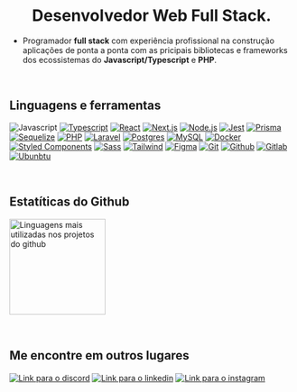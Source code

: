 <h1 align="center">Desenvolvedor Web Full Stack.</h1>

- Programador **full stack** com experiência profissional na construção aplicações de ponta a ponta com as pricipais bibliotecas e frameworks dos ecossistemas do **Javascript/Typescript** e **PHP**.

<br>

<h2 align="left">Linguagens e ferramentas</h2>
<p align="left"
<a href="#" targer="_blank"><img src="https://img.shields.io/badge/JavaScript-F7DF1E?style=for-the-badge&logo=javascript&logoColor=black" alt="Javascript"/></a>
<a href="#" targer="_blank"><img src="https://img.shields.io/badge/TypeScript-007ACC?style=for-the-badge&logo=typescript&logoColor=white" alt="Typescript"/></a>
<a href="#" targer="_blank"><img src="https://img.shields.io/badge/React-20232A?style=for-the-badge&logo=react&logoColor=61DAFB" alt="React"/></a>
<a href="#" targer="_blank"><img src="https://img.shields.io/badge/Next-black?style=for-the-badge&logo=next.js&logoColor=white" alt="Next.js"/></a>
<a href="#" targer="_blank"><img src="https://img.shields.io/badge/node.js-6DA55F?style=for-the-badge&logo=node.js&logoColor=white" alt="Node.js"/></a>
<a href="#" targer="_blank"><img src="https://img.shields.io/badge/-jest-%23C21325?style=for-the-badge&logo=jest&logoColor=white" alt="Jest"/></a>
<a href="#" targer="_blank"><img src="https://img.shields.io/badge/Prisma-3982CE?style=for-the-badge&logo=Prisma&logoColor=white" alt="Prisma"/></a>
<a href="#" targer="_blank"><img src="https://img.shields.io/badge/Sequelize-52B0E7?style=for-the-badge&logo=Sequelize&logoColor=white" alt="Sequelize"/></a>
<a href="#" targer="_blank"><img src="https://img.shields.io/badge/php-%23777BB4.svg?style=for-the-badge&logo=php&logoColor=white" alt="PHP"/></a>
<a href="#" targer="_blank"><img src="https://img.shields.io/badge/laravel-%23FF2D20.svg?style=for-the-badge&logo=laravel&logoColor=white" alt="Laravel"/></a>
<a href="#" targer="_blank"><img src="https://img.shields.io/badge/postgres-%23316192.svg?style=for-the-badge&logo=postgresql&logoColor=white" alt="Postgres"/></a>
<a href="#" targer="_blank"><img src="https://img.shields.io/badge/mysql-%2300f.svg?style=for-the-badge&logo=mysql&logoColor=white" alt="MySQL"/></a>
<a href="#" targer="_blank"><img src="https://img.shields.io/badge/docker-%230db7ed.svg?style=for-the-badge&logo=docker&logoColor=white" alt="Docker"/></a>
<a href="#" targer="_blank"><img src="https://img.shields.io/badge/styled--components-DB7093?style=for-the-badge&logo=styled-components&logoColor=white" alt="Styled Components"/></a>
<a href="#" targer="_blank"><img src="https://img.shields.io/badge/Sass-CC6699?style=for-the-badge&logo=sass&logoColor=white" alt="Sass"/></a>
<a href="#" targer="_blank"><img src="https://img.shields.io/badge/Tailwind_CSS-38B2AC?style=for-the-badge&logo=tailwind-css&logoColor=white" alt="Tailwind"/></a>
<a href="#" targer="_blank"><img src="https://img.shields.io/badge/figma-%23F24E1E.svg?style=for-the-badge&logo=figma&logoColor=white" alt="Figma"/></a>
<a href="#" targer="_blank"><img src="https://img.shields.io/badge/GIT-E44C30?style=for-the-badge&logo=git&logoColor=white" alt="Git"/></a> 
<a href="#" targer="_blank"><img src="https://img.shields.io/badge/GitHub-100000?style=for-the-badge&logo=github&logoColor=white" alt="Github"/></a>
<a href="#" targer="_blank"><img src="https://img.shields.io/badge/gitlab-%23181717.svg?style=for-the-badge&logo=gitlab&logoColor=white" alt="Gitlab"/></a>
<a href="#" targer="_blank"><img src="https://img.shields.io/badge/Ubuntu-E95420?style=for-the-badge&logo=ubuntu&logoColor=white" alt="Ubunbtu"/></a> 
</p>

<br>

<h2>Estatíticas do Github</h2>
<p>
<img style="height:170px" src="https://github-readme-stats.vercel.app/api/top-langs?username=felipeaz3vedo&show_icons=true&locale=en&layout=compact" alt="Linguagens mais utilizadas nos projetos do  github" />
</p>

<br>

<h2>Me encontre em outros lugares</h2>
<p align="left">
<a href="https://discord.gg/https://discord.gg/wRZaNRpS" target="blank"><img align="center" src="https://img.shields.io/badge/Discord-7289DA?style=for-the-badge&logo=discord&logoColor=white" alt="Link para o discord"/></a>
<a href="https://linkedin.com/in/felipe-de-azevedo" target="blank"><img align="center" src="https://img.shields.io/badge/LinkedIn-0077B5?style=for-the-badge&logo=linkedin&logoColor=white" alt="Link para o linkedin"/></a>
<a href="https://instagram.com/felipeazevedo1991" target="blank"><img align="center" src="https://img.shields.io/badge/Instagram-E4405F?style=for-the-badge&logo=instagram&logoColor=white" alt="Link para o instagram" /></a>
</p>

